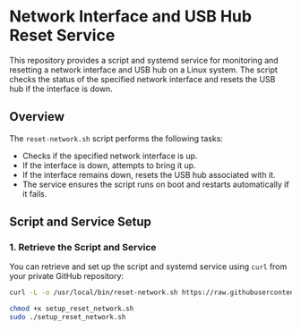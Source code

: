 # Network Interface and USB Hub Reset Service

This repository provides a script and systemd service for monitoring and resetting a network interface and USB hub on a Linux system. The script checks the status of the specified network interface and resets the USB hub if the interface is down.

## Overview

The `reset-network.sh` script performs the following tasks:
- Checks if the specified network interface is up.
- If the interface is down, attempts to bring it up.
- If the interface remains down, resets the USB hub associated with it.
- The service ensures the script runs on boot and restarts automatically if it fails.

## Script and Service Setup

### 1. Retrieve the Script and Service

You can retrieve and set up the script and systemd service using `curl` from your private GitHub repository:

```bash
curl -L -o /usr/local/bin/reset-network.sh https://raw.githubusercontent.com/vinn-chege/usbhub-network-reset/main/setup_reset_network.sh
```

```bash
chmod +x setup_reset_network.sh
sudo ./setup_reset_network.sh
```

